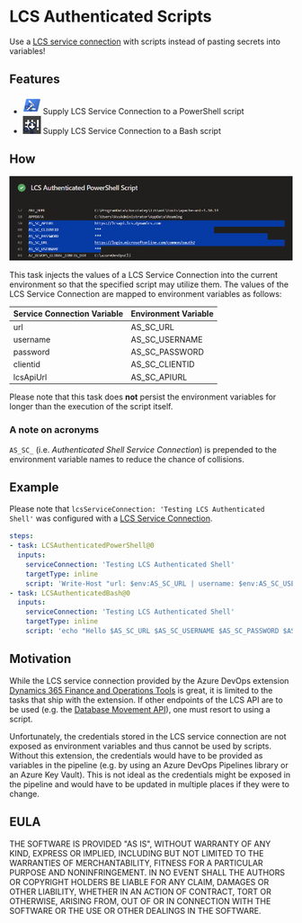 # LCS Authenticated Scripts

Use a [LCS service connection][lcsServiceConnection] with scripts instead of pasting secrets into variables!

## Features

* ![Icon of the LCS Authenticated PowerShell pipeline task](/tasks/powershell/icon.png) Supply LCS Service Connection to a PowerShell script
* ![Icon of the LCS Authenticated Bash pipeline task](/tasks/bash/icon.png) Supply LCS Service Connection to a Bash script

## How

![A screenshot showing the service connection exposed as environment variables in a PowerShell script](/docs/screenshots/highlighted_env_powershell.png)

This task injects the values of a LCS Service Connection into the current environment so that the specified script may utilize them. The values of the LCS Service Connection are mapped to environment variables as follows:

| Service Connection Variable | Environment Variable |
| --------------------------- | -------------------- |
| url                         | AS_SC_URL            |
| username                    | AS_SC_USERNAME       |
| password                    | AS_SC_PASSWORD       |
| clientid                    | AS_SC_CLIENTID       |
| lcsApiUrl                   | AS_SC_APIURL         |

Please note that this task does **not** persist the environment variables for longer than the execution of the script itself.

### A note on acronyms

`AS_SC_` (i.e. *Authenticated Shell Service Connection*) is prepended to the environment variable names to reduce the chance of collisions.

## Example

Please note that `lcsServiceConnection: 'Testing LCS Authenticated Shell'` was configured with a [LCS Service Connection][lcsServiceConnection]. 

```yml
steps:
- task: LCSAuthenticatedPowerShell@0
  inputs:
    serviceConnection: 'Testing LCS Authenticated Shell'
    targetType: inline
    script: 'Write-Host "url: $env:AS_SC_URL | username: $env:AS_SC_USERNAME | password: $env:AS_SC_PASSWORD | clientid: $env:AS_SC_CLIENTID | lcsApiUrl: $env:AS_SC_APIURL"'
- task: LCSAuthenticatedBash@0 
  inputs:
    serviceConnection: 'Testing LCS Authenticated Shell'
    targetType: inline
    script: 'echo "Hello $AS_SC_URL $AS_SC_USERNAME $AS_SC_PASSWORD $AS_SC_CLIENTID $AS_SC_APIURL"'     
```

## Motivation

While the LCS service connection provided by the Azure DevOps extension [Dynamics 365 Finance and Operations Tools](https://marketplace.visualstudio.com/items?itemName=Dyn365FinOps.dynamics365-finops-tools) is great, it is limited to the tasks that ship with the extension. If other endpoints of the LCS API are to be used (e.g. the [Database Movement API](https://learn.microsoft.com/en-us/dynamics365/fin-ops-core/dev-itpro/database/api/dbmovement-api-overview)), one must resort to using a script.

Unfortunately, the credentials stored in the LCS service connection are not exposed as environment variables and thus cannot be used by scripts. Without this extension, the credentials would have to be provided as variables in the pipeline (e.g. by using an Azure DevOps Pipelines library or an Azure Key Vault). This is not ideal as the credentials might be exposed in the pipeline and would have to be updated in multiple places if they were to change.

## EULA

THE SOFTWARE IS PROVIDED "AS IS", WITHOUT WARRANTY OF ANY KIND, EXPRESS OR IMPLIED, INCLUDING BUT NOT LIMITED TO THE WARRANTIES OF MERCHANTABILITY, FITNESS FOR A PARTICULAR PURPOSE AND NONINFRINGEMENT. IN NO EVENT SHALL THE AUTHORS OR COPYRIGHT HOLDERS BE LIABLE FOR ANY CLAIM, DAMAGES OR OTHER LIABILITY, WHETHER IN AN ACTION OF CONTRACT, TORT OR OTHERWISE, ARISING FROM, OUT OF OR IN CONNECTION WITH THE SOFTWARE OR THE USE OR OTHER DEALINGS IN THE SOFTWARE.

[lcsServiceConnection]: https://learn.microsoft.com/en-us/dynamics365/fin-ops-core/dev-itpro/dev-tools/pipeline-lcs-connection
